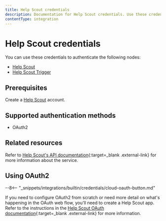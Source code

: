 ```yaml
---
title: Help Scout credentials
description: Documentation for Help Scout credentials. Use these credentials to authenticate Help Scout in n8n, a workflow automation platform.
contentType: integration
---
```


# Help Scout credentials

You can use these credentials to authenticate the following nodes:

- [Help Scout](/integrations/builtin/app-nodes/n8n-nodes-base.helpscout/)
- [Help Scout Trigger](/integrations/builtin/trigger-nodes/n8n-nodes-base.helpscouttrigger/)

## Prerequisites

Create a [Help Scout](https://www.helpscout.com/) account.

## Supported authentication methods

- OAuth2

## Related resources

Refer to [Help Scout's API documentation](https://developer.helpscout.com/){:target=_blank .external-link} for more information about the service.

## Using OAuth2

--8<-- "_snippets/integrations/builtin/credentials/cloud-oauth-button.md"

If you need to configure OAuth2 from scratch or need more detail on what's happening in the OAuth web flow, you'll need to create a Help Scout app. Refer to the instructions in the [Help Scout OAuth documentation](https://developer.helpscout.com/mailbox-api/overview/authentication/#oauth2-application){:target=_blank .external-link} for more information.
